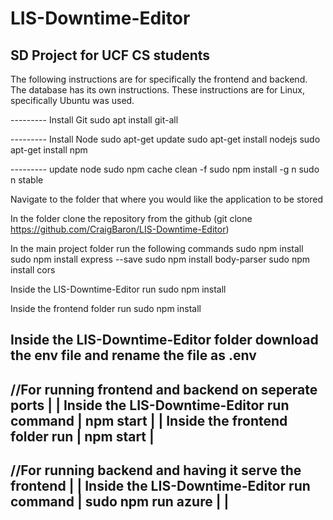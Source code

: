 # LIS-Downtime-Editor
SD Project for UCF CS students
--------------------------------------------------------------------------------------------------------------------------------------------------------------------------------
The following instructions are for specifically the frontend and backend. The database has its own instructions.
These instructions are for Linux, specifically Ubuntu was used.

--------- Install Git
sudo apt install git-all

--------- Install Node
sudo apt-get update
sudo apt-get install nodejs
sudo apt-get install npm

--------- update node
sudo npm cache clean -f
sudo npm install -g n
sudo n stable

Navigate to the folder that where you would
like the application to be stored

In the folder clone the repository from the github 
(git clone https://github.com/CraigBaron/LIS-Downtime-Editor)

In the main project folder run the following commands
sudo npm install
sudo npm install express --save
sudo npm install body-parser
sudo npm install cors

Inside the LIS-Downtime-Editor run 
sudo npm install

Inside the frontend folder run 
sudo npm install

Inside the LIS-Downtime-Editor folder download the env file
and rename the file as .env
--------------------------------------------------------
//For running frontend and backend on seperate ports    |
                                                        |
Inside the LIS-Downtime-Editor run command              |
npm start                                               |
                                                        |
Inside the frontend folder run                          |
npm start                                               |
---------------------------------------------------------
//For running backend and having it serve the frontend  |
                                                        |
Inside the LIS-Downtime-Editor run command              |
sudo npm run azure                                      |
                                                        |
---------------------------------------------------------                                                        
